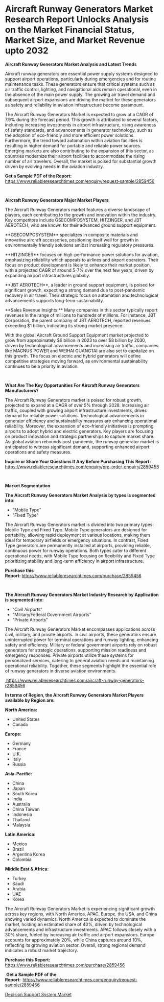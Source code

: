 <p><h1>Aircraft Runway Generators Market Research Report Unlocks Analysis on the Market Financial Status, Market Size, and Market Revenue upto 2032</h1></p><p><strong>Aircraft Runway Generators Market Analysis and Latest Trends</strong></p>
<p><p>Aircraft runway generators are essential power supply systems designed to support airport operations, particularly during emergencies and for routine maintenance tasks. These generators ensure that critical systems such as air traffic control, lighting, and navigational aids remain operational, even in the absence of the main power supply. The growing air travel demand and subsequent airport expansions are driving the market for these generators as safety and reliability in aviation infrastructure become paramount.</p><p>The Aircraft Runway Generators Market is expected to grow at a CAGR of 7.9% during the forecast period. This growth is attributed to several factors, including increasing investments in airport infrastructure, rising awareness of safety standards, and advancements in generator technology, such as the adoption of eco-friendly and more efficient power solutions. Furthermore, the trend toward automation within aviation facilities is resulting in higher demand for portable and reliable power sources. Emerging markets are also contributing to the expansion of this sector, as countries modernize their airport facilities to accommodate the rising number of air travelers. Overall, the market is poised for substantial growth driven by evolving needs in the aviation industry.</p></p>
<p><strong>Get a Sample PDF of the Report:&nbsp;</strong> <a href="https://www.reliableresearchtimes.com/enquiry/request-sample/2859456?utm_campaign=3137&utm_medium=2&utm_source=Github&utm_content=ia&utm_term=12032025&utm_id=aircraft-runway-generators">https://www.reliableresearchtimes.com/enquiry/request-sample/2859456</a></p>
<p>&nbsp;</p>
<p><strong>Aircraft Runway Generators Major Market Players</strong></p>
<p><p>The Aircraft Runway Generators market features a diverse landscape of players, each contributing to the growth and innovation within the industry. Key competitors include GSECOMPOSYSTEM, HITZINGER, and JBT AEROTECH, who are known for their advanced ground support equipment. </p><p>**GSECOMPOSYSTEM** specializes in composite materials and innovative aircraft accessories, positioning itself well for growth in environmentally friendly solutions amidst increasing regulatory pressures. </p><p>**HITZINGER** focuses on high-performance power solutions for aviation, emphasizing reliability which appeals to airlines and airport operators. Their focus on product development is likely to enhance their market position, with a projected CAGR of around 5-7% over the next few years, driven by expanding airport infrastructures globally.</p><p>**JBT AEROTECH**, a leader in ground support equipment, is poised for significant growth, expecting a strong demand due to post-pandemic recovery in air travel. Their strategic focus on automation and technological advancements supports long-term sustainability.</p><p>**Sales Revenue Insights:** Many companies in this sector typically report revenues in the range of millions to hundreds of millions. For instance, JBT Corporation, the parent company of JBT AEROTECH, reported revenues exceeding $1 billion, indicating its strong market presence.</p><p>With the global Aircraft Ground Support Equipment market projected to grow from approximately $6 billion in 2023 to over $8 billion by 2030, driven by technological advancements and increasing air traffic, companies like MAGNUS POWER and WEIHAI GUANGTAI are also set to capitalize on this growth. The focus on electric and hybrid generators will define competitive strategies moving forward, as environmental sustainability continues to be a priority in aviation.</p></p>
<p>&nbsp;</p>
<p><strong>What Are The Key Opportunities For Aircraft Runway Generators Manufacturers?</strong></p>
<p><p>The Aircraft Runway Generators market is poised for robust growth, projected to expand at a CAGR of over 5% through 2028. Increasing air traffic, coupled with growing airport infrastructure investments, drives demand for reliable power solutions. Technological advancements in generator efficiency and sustainability measures are enhancing operational reliability. Moreover, the expansion of eco-friendly initiatives is prompting airports to adopt hybrid and electric generators. Key players are focusing on product innovation and strategic partnerships to capture market share. As global aviation rebounds post-pandemic, the runway generator market is anticipated to witness significant demand, supporting enhanced airport operations and safety measures.</p></p>
<p><strong>Inquire or Share Your Questions If Any Before Purchasing This Report:</strong> <a href="https://www.reliableresearchtimes.com/enquiry/pre-order-enquiry/2859456?utm_campaign=3137&utm_medium=2&utm_source=Github&utm_content=ia&utm_term=12032025&utm_id=aircraft-runway-generators">https://www.reliableresearchtimes.com/enquiry/pre-order-enquiry/2859456</a></p>
<p>&nbsp;</p>
<p><strong>Market Segmentation</strong></p>
<p><strong>The Aircraft Runway Generators Market Analysis by types is segmented into:</strong></p>
<p><ul><li>"Mobile Type"</li><li>"Fixed Type"</li></ul></p>
<p><p>The Aircraft Runway Generators market is divided into two primary types: Mobile Type and Fixed Type. Mobile Type generators are designed for portability, allowing rapid deployment at various locations, making them ideal for temporary airfields or emergency situations. In contrast, Fixed Type generators are permanently installed at airports, providing reliable, continuous power for runway operations. Both types cater to different operational needs, with Mobile Type focusing on flexibility and Fixed Type prioritizing stability and long-term efficiency in airport infrastructure.</p></p>
<p><strong>Purchase this Report:&nbsp;</strong><a href="https://www.reliableresearchtimes.com/purchase/2859456?utm_campaign=3137&utm_medium=2&utm_source=Github&utm_content=ia&utm_term=12032025&utm_id=aircraft-runway-generators">https://www.reliableresearchtimes.com/purchase/2859456</a></p>
<p>&nbsp;</p>
<p><strong>The Aircraft Runway Generators Market Industry Research by Application is segmented into:</strong></p>
<p><ul><li>"Civil Airports"</li><li>"Military/Federal Government Airports"</li><li>"Private Airports"</li></ul></p>
<p><p>The Aircraft Runway Generators Market encompasses applications across civil, military, and private airports. In civil airports, these generators ensure uninterrupted power for terminal operations and runway lighting, enhancing safety and efficiency. Military or federal government airports rely on robust generators for strategic operations, supporting mission readiness and emergency responses. Private airports utilize these systems for personalized services, catering to general aviation needs and maintaining operational reliability. Together, these segments highlight the essential role of runway generators in diverse aviation environments.</p></p>
<p><a href="https://www.reliableresearchtimes.com/aircraft-runway-generators-r2859456?utm_campaign=3137&utm_medium=2&utm_source=Github&utm_content=ia&utm_term=12032025&utm_id=aircraft-runway-generators">&nbsp;https://www.reliableresearchtimes.com/aircraft-runway-generators-r2859456</a></p>
<p><strong>In terms of Region, the Aircraft Runway Generators Market Players available by Region are:</strong></p>
<p>
    <p> <strong> North America: </strong>
        <ul>
            <li>United States</li>
            <li>Canada</li>
        </ul>
        </p> 
    <p> <strong> Europe: </strong>
        <ul>
            <li>Germany</li>
            <li>France</li>
            <li>U.K.</li>
            <li>Italy</li>
            <li>Russia</li>
        </ul>
        </p> 
    <p> <strong> Asia-Pacific: </strong>
        <ul>
            <li>China</li>
            <li>Japan</li>
            <li>South Korea</li>
            <li>India</li>
            <li>Australia</li>
            <li>China Taiwan</li>
            <li>Indonesia</li>
            <li>Thailand</li>
            <li>Malaysia</li>
        </ul>
        </p> 
    <p> <strong> Latin America: </strong>
        <ul>
            <li>Mexico</li>
            <li>Brazil</li>
            <li>Argentina Korea</li>
            <li>Colombia</li>
        </ul>
        </p> 
    <p> <strong> Middle East & Africa: </strong>
        <ul>
            <li>Turkey</li>
            <li>Saudi</li>
            <li>Arabia</li>
            <li>UAE</li>
            <li>Korea</li>
        </ul>
    </p>
    </p>
<p><p>The Aircraft Runway Generators Market is experiencing significant growth across key regions, with North America, APAC, Europe, the USA, and China showing varied dynamics. North America is expected to dominate the market, holding an estimated share of 40%, driven by technological advancements and infrastructure investments. APAC follows closely with a 30% share, fueled by increasing air traffic and airport expansions. Europe accounts for approximately 20%, while China captures around 10%, reflecting its growing aviation sector. Overall, strong regional demand indicates a robust market trajectory.</p></p>
<p><strong>Purchase this Report: </strong><a href="https://www.reliableresearchtimes.com/purchase/2859456?utm_campaign=3137&utm_medium=2&utm_source=Github&utm_content=ia&utm_term=12032025&utm_id=aircraft-runway-generators">https://www.reliableresearchtimes.com/purchase/2859456</a></p>
<p>&nbsp;<strong>Get a Sample PDF of the Report:&nbsp;&nbsp;</strong><a href="https://www.reliableresearchtimes.com/enquiry/request-sample/2859456?utm_campaign=3137&utm_medium=2&utm_source=Github&utm_content=ia&utm_term=12032025&utm_id=aircraft-runway-generators">https://www.reliableresearchtimes.com/enquiry/request-sample/2859456</a></p>
<p><strong></strong></p>
<p><p><a href="https://github.com/paljuhubeyde/Market-Research-Report-List-1/blob/main/decision-support-system-market.md?utm_campaign=3137&utm_medium=2&utm_source=Github&utm_content=ia&utm_term=12032025&utm_id=aircraft-runway-generators">Decision Support System Market</a></p></p>